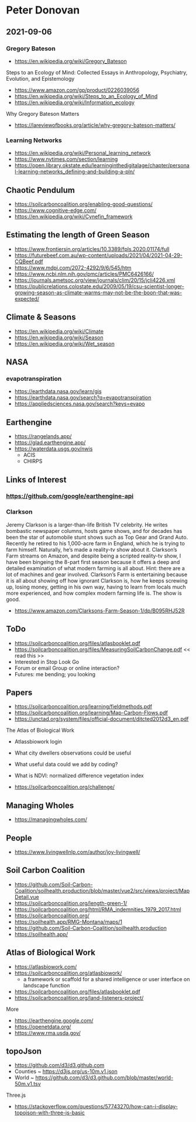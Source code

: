 # Peter Donovan


## 2021-09-06


### Gregory Bateson

* https://en.wikipedia.org/wiki/Gregory_Bateson

Steps to an Ecology of Mind: Collected Essays in Anthropology, Psychiatry, Evolution, and Epistemology
* https://www.amazon.com/gp/product/0226039056
* https://en.wikipedia.org/wiki/Steps_to_an_Ecology_of_Mind
* https://en.wikipedia.org/wiki/Information_ecology

Why Gregory Bateson Matters
* https://lareviewofbooks.org/article/why-gregory-bateson-matters/

### Learning Networks

* https://en.wikipedia.org/wiki/Personal_learning_network
* https://www.nytimes.com/section/learning
* https://open.library.okstate.edu/learninginthedigitalage/chapter/personal-learning-networks_defining-and-building-a-pln/

## Chaotic Pendulum
* https://soilcarboncoalition.org/enabling-good-questions/
* https://www.cognitive-edge.com/
* https://en.wikipedia.org/wiki/Cynefin_framework

## Estimating the length of Green Season

* https://www.frontiersin.org/articles/10.3389/fpls.2020.01174/full
* https://futurebeef.com.au/wp-content/uploads/2021/04/2021-04-29-CQBeef.pdf
* https://www.mdpi.com/2072-4292/9/6/545/htm
* https://www.ncbi.nlm.nih.gov/pmc/articles/PMC6426166/
* https://journals.ametsoc.org/view/journals/clim/20/15/jcli4226.xml
* https://publicrelations.colostate.edu/2009/05/19/csu-scientist-longer-growing-season-as-climate-warms-may-not-be-the-boon-that-was-expected/

## Climate & Seasons
* https://en.wikipedia.org/wiki/Climate
* https://en.wikipedia.org/wiki/Season
* https://en.wikipedia.org/wiki/Wet_season

## NASA

### evapotranspiration
* https://earthdata.nasa.gov/learn/gis
* https://earthdata.nasa.gov/search?q=evapotranspiration
* https://appliedsciences.nasa.gov/search?keys=evapo


## Earthengine

* https://rangelands.app/
* https://glad.earthengine.app/
* https://waterdata.usgs.gov/nwis
	* ACIS
	* CHIRPS

## Links of Interest

### https://github.com/google/earthengine-api

### Clarkson

Jeremy Clarkson is a larger-than-life British TV celebrity. He writes bombastic newspaper columns, hosts game shows, and for decades has been the star of automobile stunt shows such as Top Gear and Grand Auto. Recently he retired to his 1,000-acre farm in England, which he is trying to farm himself. Naturally, he’s made a reality-tv show about it. Clarkson’s Farm streams on Amazon, and despite being a scripted reality-tv show, I have been bingeing the 8-part first season because it offers a deep and detailed examination of what modern farming is all about. Hint: there are a lot of machines and gear involved. Clarkson’s Farm is entertaining because it is all about showing off how ignorant Clarkson is, how he keeps screwing up, losing money, getting in his own way, having to learn from locals much more experienced, and how complex modern farming life is. The show is good.
* https://www.amazon.com/Clarksons-Farm-Season-1/dp/B095RHJ52R

## ToDo

* https://soilcarboncoalition.org/files/atlasbooklet.pdf
* https://soilcarboncoalition.org/files/MeasuringSoilCarbonChange.pdf << read this >>
* Interested in Stop Look Go
* Forum or email Group or online interaction?
* Futures: me bending; you looking

## Papers

* https://soilcarboncoalition.org/learning/fieldmethods.pdf
* https://soilcarboncoalition.org/learning/Map-Carbon-Flows.pdf
* https://unctad.org/system/files/official-document/ditcted2012d3_en.pdf


The Atlas of Biological Work

* Atlassbiowork login
* What city dwellers observations could be useful
* What useful data could we add by coding?

* What is NDVI: normalized difference vegetation index
* https://soilcarboncoalition.org/challenge/


## Managing Wholes

* https://managingwholes.com/


## People

* https://www.livingwellnlp.com/author/joy-livingwell/


## Soil Carbon Coalition
* https://github.com/Soil-Carbon-Coalition/soilhealth.production/blob/master/vue2/src/views/project/MapDetail.vue
* https://soilcarboncoalition.org/length-green-1/
* https://soilcarboncoalition.org/html/RMA_indemnities_1979_2017.html
* https://soilcarboncoalition.org/
* https://soilhealth.app/RMG-Montana/maps/1
* https://github.com/Soil-Carbon-Coalition/soilhealth.production
* https://soilhealth.app/


## Atlas of Biological Work

* https://atlasbiowork.com/
* https://soilcarboncoalition.org/atlasbiowork/
	* a framework or scaffold for a shared intelligence or user interface on landscape function
* https://soilcarboncoalition.org/files/atlasbooklet.pdf
* https://soilcarboncoalition.org/land-listeners-project/

More
* https://earthengine.google.com/
* https://openetdata.org/
* https://www.rma.usda.gov/


## topoJson

* https://github.com/d3/d3.github.com
* Counties ~ https://d3js.org/us-10m.v1.json
* World ~ https://github.com/d3/d3.github.com/blob/master/world-50m.v1.tsv

Three.js

* https://stackoverflow.com/questions/57743270/how-can-i-display-topojson-with-three-js-basic